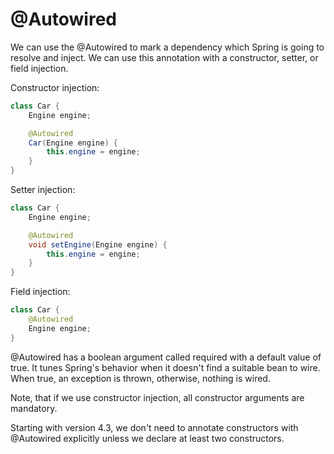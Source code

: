 # @Autowired

We can use the @Autowired to mark a dependency which Spring is going to resolve and inject. We can use this annotation with a constructor, setter, or field injection.

Constructor injection:
```java
class Car {
    Engine engine;

    @Autowired
    Car(Engine engine) {
        this.engine = engine;
    }
}
```
Setter injection:
```java
class Car {
    Engine engine;

    @Autowired
    void setEngine(Engine engine) {
        this.engine = engine;
    }
}
```
Field injection:
```java
class Car {
    @Autowired
    Engine engine;
}
```
@Autowired has a boolean argument called required with a default value of true. It tunes Spring's behavior when it doesn't find a suitable bean to wire. When true, an exception is thrown, otherwise, nothing is wired.

Note, that if we use constructor injection, all constructor arguments are mandatory.

Starting with version 4.3, we don't need to annotate constructors with @Autowired explicitly unless we declare at least two constructors.